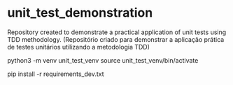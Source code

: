 # unit_test_demonstration
Repository created to demonstrate a practical application of unit tests using TDD methodology. (Repositório criado para demonstrar a aplicação prática de testes unitários utilizando a metodologia TDD) 



python3 -m venv unit_test_venv
source unit_test_venv/bin/activate

pip install -r requirements_dev.txt 


